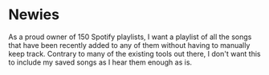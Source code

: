 # Newies
As a proud owner of 150 Spotify playlists, I want a playlist of all the songs that have been recently added to any of them without having to manually keep track. 
Contrary to many of the existing tools out there, I don't want this to include my saved songs as I hear them enough as is.